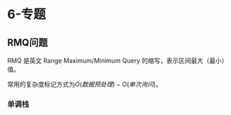 # 6-专题
## RMQ问题
RMQ 是英文 Range Maximum/Minimum Query 的缩写，表示区间最大（最小）值。

常用的复杂度标记方式为$O(数据预处理)-O(单次询问)$。

### 单调栈

